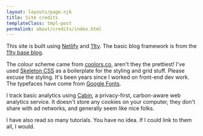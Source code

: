 ```yaml
---
layout: layouts/page.njk
title: Site credits
templateClass: tmpl-post
permalink: about/credits/index.html
---
```


This site is built using [Netlify][1] and [11ty][2]. The basic blog framework is from the [11ty base blog][3].

The colour scheme came from [coolors.co][4], aren't they the prettiest! I've used [Skeleton CSS][5] as a boilerplate for the styling and grid stuff. Please excuse the styling. It's been years since I worked on front-end dev work. The typefaces have come from [Google Fonts][7].

I track basic analytics using [Cabin][6], a privacy-first, carbon-aware web analytics service. It doesn't store any cookies on your computer, they don't share with ad networks, and generally seem like nice folks.

I have also read so many tutorials. You have no idea. If I could link to them all, I would.

[1]: https://www.netlify.com/
[2]: https://www.11ty.io/
[3]: https://github.com/11ty/eleventy-base-blog
[4]: https://coolors.co/dd6e42-e8dab2-4f6d7a-c0d6df-eaeaea
[5]: http://getskeleton.com/
[6]: https://withcabin.com/
[7]: https://fonts.google.com/
